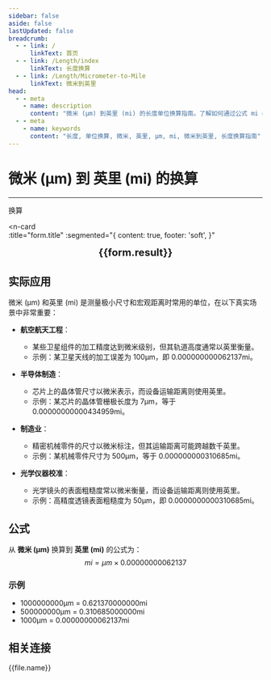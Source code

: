 ```yaml
---
sidebar: false
aside: false
lastUpdated: false
breadcrumb:
  - - link: /
      linkText: 首页
  - - link: /Length/index
      linkText: 长度换算
  - - link: /Length/Micrometer-to-Mile
      linkText: 微米到英里
head:
  - - meta
    - name: description
      content: "微米 (μm) 到英里 (mi) 的长度单位换算指南。了解如何通过公式 mi = μm × 0.00000000062137 换算为英里。"
  - - meta
    - name: keywords
      content: "长度, 单位换算, 微米, 英里, μm, mi, 微米到英里, 长度换算指南"
---
```

# 微米 (μm) 到 英里 (mi) 的换算
---
<script setup>
import { onMounted, reactive, inject, ref } from 'vue'
import { NButton, NForm, NFormItem, NInput, NInputNumber, NSelect, NCard, useMessage,NGrid ,NGi } from 'naive-ui'
import { defineClientComponent } from 'vitepress'
import { Length } from '../../files';
const seoKey = ['单位转换器','单位换算','长度单位转换器','长度单位转换','尺寸换算','长度单位换算','长度单位换算表','微米','毫米','毫米','微米','微米','纳米','米和微米的换算','微米和厘米的换算','一微米','微米和米的换算','um单位','微米的单位','µm','毫米和微米的换算','micron是什么单位','分米单位','微米和米','一微米等于多少毫米','microns','um和mm换算','一毫米等于多少微米','weimi','micrometer','目数','微米的符号','μm和mm换算','微米和毫米的换算','毫米和微米','微米单位','miu','m是什么单位','um是什么单位','μm是什么单位','微米和毫米','μm','um','微米符号']
const convert = inject('convert')

const form = reactive({
  number: null,
  result: '',
  title:'微米 (μm) 到英里 (mi) 的换算',
})

const convertHandler = () => {
  if (form.number !== null && !isNaN(form.number)) {
    const convertedValue = parseFloat(form.number) * 0.00000000062137
    form.result = `${form.number}μm = ${convertedValue.toFixed(12)}mi`
  } else {
    form.result = '请输入有效的数值。'
  }
}
</script>

<n-form size="large" :model="form">
  <n-form-item label="微米 (μm)">
    <n-input-number v-model:value="form.number" placeholder="输入微米" style="width: 100%" />
  </n-form-item>
  <n-form-item>
    <n-button type="info" @click="convertHandler" block>换算</n-button>
  </n-form-item>
</n-form>

<n-card  
  :title="form.title"
  :segmented="{
    content: true,
    footer: 'soft',
  }"
>
  <div  style="text-align:center;font-size:20px;">
    <strong>{{form.result}}</strong>
  </div>
    <template #footer>
    <div>
      <span v-for="item of seoKey">{{item}}，</span>
    </div>
  </template>
</n-card>

## 实际应用

微米 (μm) 和英里 (mi) 是测量极小尺寸和宏观距离时常用的单位，在以下真实场景中非常重要：

- **航空航天工程**：
  - 某些卫星组件的加工精度达到微米级别，但其轨道高度通常以英里衡量。
  - 示例：某卫星天线的加工误差为 100μm，即 0.000000000062137mi。

- **半导体制造**：
  - 芯片上的晶体管尺寸以微米表示，而设备运输距离则使用英里。
  - 示例：某芯片的晶体管栅极长度为 7μm，等于 0.00000000000434959mi。

- **制造业**：
  - 精密机械零件的尺寸以微米标注，但其运输距离可能跨越数千英里。
  - 示例：某机械零件尺寸为 500μm，等于 0.000000000310685mi。

- **光学仪器校准**：
  - 光学镜头的表面粗糙度常以微米衡量，而设备运输距离则使用英里。
  - 示例：高精度透镜表面粗糙度为 50μm，即 0.0000000000310685mi。

## 公式

从 **微米 (μm)** 换算到 **英里 (mi)** 的公式为：
$$ mi = μm \times 0.00000000062137 $$

### 示例
- 1000000000μm = 0.621370000000mi
- 500000000μm = 0.310685000000mi
- 1000μm = 0.00000000062137mi

## 相关连接
<n-grid x-gap="12" :cols="2">
  <n-gi v-for="(file, index) in Length" :key="index">
    <n-button
      text
      tag="a"
      :href="file.path"
      type="info"
    >
      {{file.name}}
    </n-button>
  </n-gi>
</n-grid>